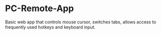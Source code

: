 # PC-Remote-App
Basic web app that controls mouse cursor, switches tabs, allows access to frequently used hotkeys and keyboard input.
